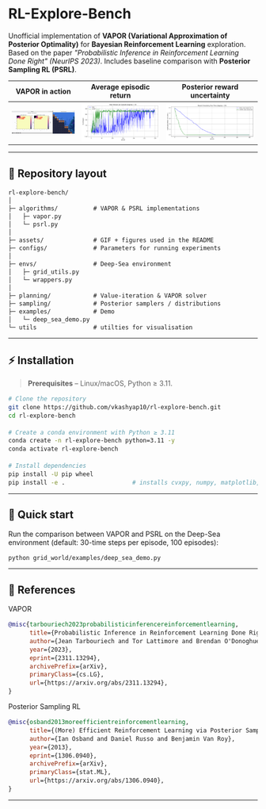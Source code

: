 # RL-Explore-Bench

Unofficial implementation of **VAPOR (Variational Approximation of Posterior Optimality)** for **Bayesian Reinforcement Learning** exploration. Based on the paper *"Probabilistic Inference in Reinforcement Learning Done Right" (NeurIPS 2023)*. Includes baseline comparison with **Posterior Sampling RL (PSRL)**.


| VAPOR in action | Average episodic return | Posterior reward uncertainty |
| :--: | :--: | :--: |
| ![GIF showing VAPOR exploring a Deep-Sea environment](grid_world/assets/env_reward.gif) | ![Return](grid_world/assets/mean_reward_30_horizon.png) | ![Uncertainty](grid_world/assets/reward_uncertainty_30_horizon.png) |

---

## 📂  Repository layout

```
rl-explore-bench/
│
├─ algorithms/          # VAPOR & PSRL implementations
│   ├─ vapor.py
│   └─ psrl.py
│
├─ assets/              # GIF + figures used in the README
├─ configs/             # Parameters for running experiments
│
├─ envs/                # Deep-Sea environment
│   ├─ grid_utils.py
│   └─ wrappers.py
│
├─ planning/            # Value-iteration & VAPOR solver
├─ sampling/            # Posterior samplers / distributions
├─ examples/            # Demo
│   └─ deep_sea_demo.py
└─ utils                # utilties for visualisation
```

---

## ⚡  Installation

> **Prerequisites** – Linux/macOS, Python ≥ 3.11.

```bash
# Clone the repository
git clone https://github.com/vkashyap10/rl-explore-bench.git
cd rl-explore-bench

# Create a conda environment with Python ≥ 3.11
conda create -n rl-explore-bench python=3.11 -y
conda activate rl-explore-bench

# Install dependencies
pip install -U pip wheel
pip install -e .                   # installs cvxpy, numpy, matplotlib, tqdm, ruff …

```

---

## 🚀  Quick start

Run the comparison between VAPOR and PSRL on the Deep-Sea environment (default: 30-time steps per episode, 100 episodes):

```bash
python grid_world/examples/deep_sea_demo.py

```

---

## 📖 References

VAPOR
```bibtex
@misc{tarbouriech2023probabilisticinferencereinforcementlearning,
      title={Probabilistic Inference in Reinforcement Learning Done Right}, 
      author={Jean Tarbouriech and Tor Lattimore and Brendan O'Donoghue},
      year={2023},
      eprint={2311.13294},
      archivePrefix={arXiv},
      primaryClass={cs.LG},
      url={https://arxiv.org/abs/2311.13294}, 
}
```
Posterior Sampling RL
```bibtex
@misc{osband2013moreefficientreinforcementlearning,
      title={(More) Efficient Reinforcement Learning via Posterior Sampling}, 
      author={Ian Osband and Daniel Russo and Benjamin Van Roy},
      year={2013},
      eprint={1306.0940},
      archivePrefix={arXiv},
      primaryClass={stat.ML},
      url={https://arxiv.org/abs/1306.0940}, 
}
```
---
